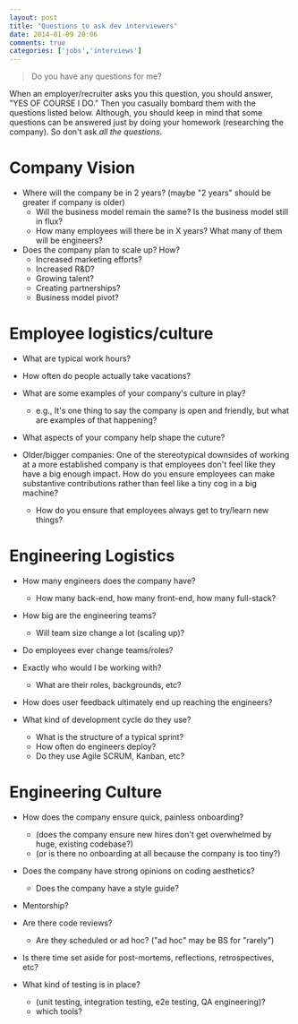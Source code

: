 ```yaml
---
layout: post
title: "Questions to ask dev interviewers"
date: 2014-01-09 20:06
comments: true
categories: ['jobs','interviews']
---
```


>Do you have any questions for me?

When an employer/recruiter asks you this question, you should answer, "YES OF COURSE I DO." Then you casually bombard them with the questions listed below. Although, you should keep in mind that some questions can be answered just by doing your homework (researching the company). So don't ask *all the questions*.

# Company Vision

- Where will the company be in 2 years? (maybe "2 years" should be greater if company is older)
  - Will the business model remain the same? Is the business model still in flux?
  - How many employees will there be in X years? What many of them will be engineers?
- Does the company plan to scale up? How?
  - Increased marketing efforts?
  - Increased R&D?
  - Growing talent?
  - Creating partnerships?
  - Business model pivot?

# Employee logistics/culture

- What are typical work hours?
- How often do people actually take vacations?

- What are some examples of your company's culture in play?
  - e.g., It's one thing to say the company is open and friendly, but what are examples of that happening?
- What aspects of your company help shape the cuture?

- Older/bigger companies: One of the stereotypical downsides of working at a more established company is that employees don't feel like they have a big enough impact. How do you ensure employees can make substantive contributions rather than feel like a tiny cog in a big machine?
  - How do you ensure that employees always get to try/learn new things?

# Engineering Logistics

- How many engineers does the company have?
  - How many back-end, how many front-end, how many full-stack?
- How big are the engineering teams?
  - Will team size change a lot (scaling up)?
- Do employees ever change teams/roles?
- Exactly who would I be working with?
    - What are their roles, backgrounds, etc?

- How does user feedback ultimately end up reaching the engineers?
- What kind of development cycle do they use?
  - What is the structure of a typical sprint?
  - How often do engineers deploy?
  - Do they use Agile SCRUM, Kanban, etc?

# Engineering Culture

- How does the company ensure quick, painless onboarding?
  - (does the company ensure new hires don't get overwhelmed by huge, existing codebase?)
  - (or is there no onboarding at all because the company is too tiny?)
- Does the company have strong opinions on coding aesthetics?
  - Does the company have a style guide?

- Mentorship?
- Are there code reviews?
  - Are they scheduled or ad hoc? ("ad hoc" may be BS for "rarely")
- Is there time set aside for post-mortems, reflections, retrospectives, etc?
- What kind of testing is in place?
  - (unit testing, integration testing, e2e testing, QA engineering)?
  - which tools?

